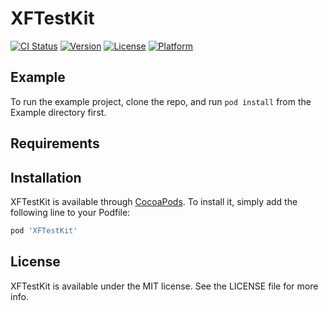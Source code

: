 # XFTestKit

[![CI Status](https://img.shields.io/travis/xiaofei/XFTestKit.svg?style=flat)](https://travis-ci.org/xiaofei/XFTestKit)
[![Version](https://img.shields.io/cocoapods/v/XFTestKit.svg?style=flat)](https://cocoapods.org/pods/XFTestKit)
[![License](https://img.shields.io/cocoapods/l/XFTestKit.svg?style=flat)](https://cocoapods.org/pods/XFTestKit)
[![Platform](https://img.shields.io/cocoapods/p/XFTestKit.svg?style=flat)](https://cocoapods.org/pods/XFTestKit)

## Example

To run the example project, clone the repo, and run `pod install` from the Example directory first.

## Requirements

## Installation

XFTestKit is available through [CocoaPods](https://cocoapods.org). To install
it, simply add the following line to your Podfile:

```ruby
pod 'XFTestKit'
```

## License

XFTestKit is available under the MIT license. See the LICENSE file for more info.
